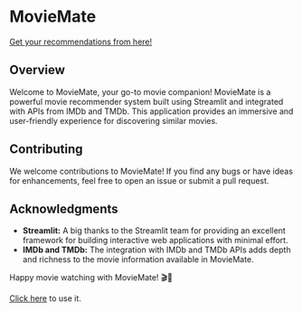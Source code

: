 # MovieMate

[Get your recommendations from here!](https://mymoviemate.streamlit.app/)

## Overview

Welcome to MovieMate, your go-to movie companion! MovieMate is a powerful movie recommender system built using Streamlit and integrated with APIs from IMDb and TMDb. This application provides an immersive and user-friendly experience for discovering similar movies.

## Contributing

We welcome contributions to MovieMate! If you find any bugs or have ideas for enhancements, feel free to open an issue or submit a pull request.

## Acknowledgments

- **Streamlit:** A big thanks to the Streamlit team for providing an excellent framework for building interactive web applications with minimal effort.
- **IMDb and TMDb:** The integration with IMDb and TMDb APIs adds depth and richness to the movie information available in MovieMate.

Happy movie watching with MovieMate! 🎬🍿

[Click here](https://mymoviemate.streamlit.app/) to use it.
